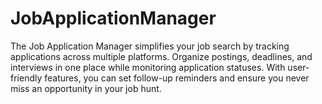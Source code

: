 # JobApplicationManager
The Job Application Manager simplifies your job search by tracking applications across multiple platforms. Organize postings, deadlines, and interviews in one place while monitoring application statuses. With user-friendly features, you can set follow-up reminders and ensure you never miss an opportunity in your job hunt.
